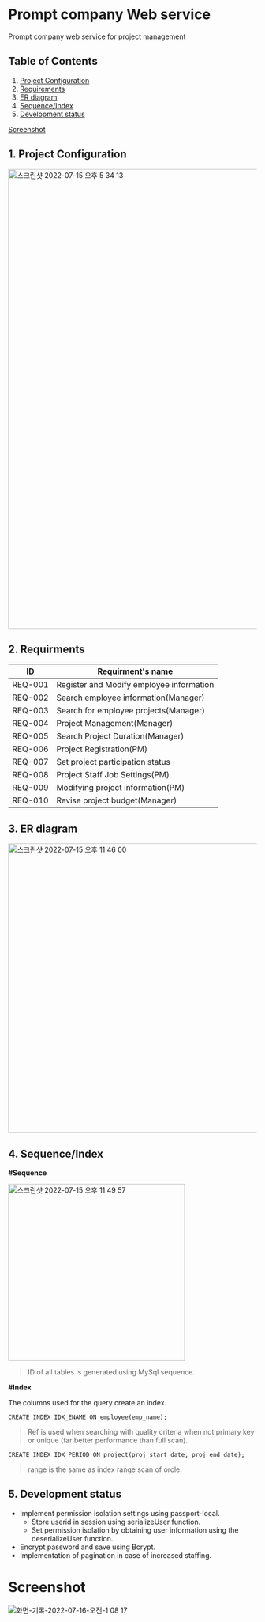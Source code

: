 # Prompt company Web service
Prompt company web service for project management

## Table of Contents
1. [Project Configuration](#1-project-configuration)
2. [Requirements](#2-requirments)
3. [ER diagram](#3-er-diagram)
4. [Sequence/Index](#4-sequenceindex)
5. [Development status](#5-development-status)

[Screenshot](#screenshot)

## 1. Project Configuration
<img width="930" alt="스크린샷 2022-07-15 오후 5 34 13" src="https://user-images.githubusercontent.com/43008762/179185895-b17619de-62ff-4576-a3d6-983ad47bb71a.png">

## 2. Requirments
| ID | Requirment's name |
| ------ | ------ |
| REQ-001 | Register and Modify employee information |
| REQ-002 | Search employee information(Manager) |
| REQ-003 | Search for employee projects(Manager) |
| REQ-004 | Project Management(Manager) |
| REQ-005 | Search Project Duration(Manager) |
| REQ-006 | Project Registration(PM) |
| REQ-007 | Set project participation status |
| REQ-008 | Project Staff Job Settings(PM) |
| REQ-009 | Modifying project information(PM) |
| REQ-010 | Revise project budget(Manager) |

## 3. ER diagram
<img width="586" alt="스크린샷 2022-07-15 오후 11 46 00" src="https://user-images.githubusercontent.com/43008762/179247543-e4d6b980-28c9-4e9c-80c6-4e57466d6e41.png">


## 4. Sequence/Index
**#Sequence**

<img width="358" alt="스크린샷 2022-07-15 오후 11 49 57" src="https://user-images.githubusercontent.com/43008762/179248219-d84e904f-8ede-45c3-b925-ce3ec2673a93.png">

> ID of all tables is generated using MySql sequence.

**#Index**

The columns used for the query create an index.

```
CREATE INDEX IDX_ENAME ON employee(emp_name);
```
> Ref is used when searching with quality criteria when not primary key or unique (far better performance than full scan).
```
CREATE INDEX IDX_PERIOD ON project(proj_start_date, proj_end_date);
```
> range is the same as index range scan of orcle.

## 5. Development status
- Implement permission isolation settings using passport-local.
  - Store userid in session using serializeUser function.
  - Set permission isolation by obtaining user information using the deserializeUser function.
- Encrypt password and save using Bcrypt.
- Implementation of pagination in case of increased staffing.

# Screenshot
![화면-기록-2022-07-16-오전-1 08 17](https://user-images.githubusercontent.com/43008762/179264567-7841d8aa-3d9e-4572-9089-f9eea4af726b.gif)
